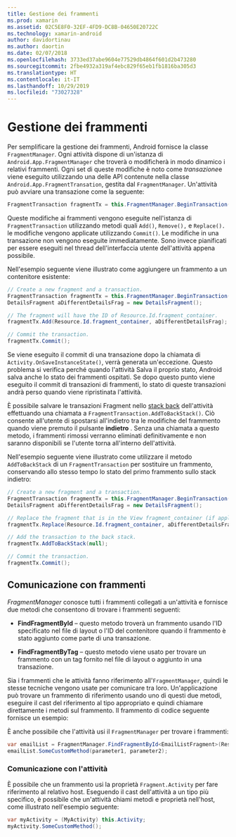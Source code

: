 ```yaml
---
title: Gestione dei frammenti
ms.prod: xamarin
ms.assetid: 02C5E8F0-32EF-4FD9-DC8B-04650E20722C
ms.technology: xamarin-android
author: davidortinau
ms.author: daortin
ms.date: 02/07/2018
ms.openlocfilehash: 3733ed37abe9604e77529db4864f601d2b473280
ms.sourcegitcommit: 2fbe4932a319af4ebc829f65eb1fb1816ba305d3
ms.translationtype: HT
ms.contentlocale: it-IT
ms.lasthandoff: 10/29/2019
ms.locfileid: "73027328"
---
```

# <a name="managing-fragments"></a>Gestione dei frammenti

Per semplificare la gestione dei frammenti, Android fornisce la classe `FragmentManager`. Ogni attività dispone di un'istanza di `Android.App.FragmentManager` che troverà o modificherà in modo dinamico i relativi frammenti. Ogni set di queste modifiche è noto come *transazione*e viene eseguito utilizzando una delle API contenute nella classe `Android.App.FragmentTransation`, gestita dal `FragmentManager`. Un'attività può avviare una transazione come la seguente:

```csharp
FragmentTransaction fragmentTx = this.FragmentManager.BeginTransaction();
```

Queste modifiche ai frammenti vengono eseguite nell'istanza di `FragmentTransaction` utilizzando metodi quali `Add()`, `Remove(),` e `Replace().` le modifiche vengono applicate utilizzando `Commit()`. Le modifiche in una transazione non vengono eseguite immediatamente.
Sono invece pianificati per essere eseguiti nel thread dell'interfaccia utente dell'attività appena possibile.

Nell'esempio seguente viene illustrato come aggiungere un frammento a un contenitore esistente:

```csharp
// Create a new fragment and a transaction.
FragmentTransaction fragmentTx = this.FragmentManager.BeginTransaction();
DetailsFragment aDifferentDetailsFrag = new DetailsFragment();

// The fragment will have the ID of Resource.Id.fragment_container.
fragmentTx.Add(Resource.Id.fragment_container, aDifferentDetailsFrag);

// Commit the transaction.
fragmentTx.Commit();
```

Se viene eseguito il commit di una transazione dopo la chiamata di `Activity.OnSaveInstanceState()`, verrà generata un'eccezione. Questo problema si verifica perché quando l'attività Salva il proprio stato, Android salva anche lo stato dei frammenti ospitati. Se dopo questo punto viene eseguito il commit di transazioni di frammenti, lo stato di queste transazioni andrà perso quando viene ripristinata l'attività.

È possibile salvare le transazioni Fragment nello [stack back](https://developer.android.com/guide/topics/fundamentals/tasks-and-back-stack.html) dell'attività effettuando una chiamata a `FragmentTransaction.AddToBackStack()`. Ciò consente all'utente di spostarsi all'indietro tra le modifiche del frammento quando viene premuto il pulsante **indietro** . Senza una chiamata a questo metodo, i frammenti rimossi verranno eliminati definitivamente e non saranno disponibili se l'utente torna all'interno dell'attività.

Nell'esempio seguente viene illustrato come utilizzare il metodo `AddToBackStack` di un `FragmentTransaction` per sostituire un frammento, conservando allo stesso tempo lo stato del primo frammento sullo stack indietro:

```csharp
// Create a new fragment and a transaction.
FragmentTransaction fragmentTx = this.FragmentManager.BeginTransaction();
DetailsFragment aDifferentDetailsFrag = new DetailsFragment();

// Replace the fragment that is in the View fragment_container (if applicable).
fragmentTx.Replace(Resource.Id.fragment_container, aDifferentDetailsFrag);

// Add the transaction to the back stack.
fragmentTx.AddToBackStack(null);

// Commit the transaction.
fragmentTx.Commit();
```

## <a name="communicating-with-fragments"></a>Comunicazione con frammenti

*FragmentManager* conosce tutti i frammenti collegati a un'attività e fornisce due metodi che consentono di trovare i frammenti seguenti:

- **FindFragmentById** &ndash; questo metodo troverà un frammento usando l'ID specificato nel file di layout o l'ID del contenitore quando il frammento è stato aggiunto come parte di una transazione.

- **FindFragmentByTag** &ndash; questo metodo viene usato per trovare un frammento con un tag fornito nel file di layout o aggiunto in una transazione.

Sia i frammenti che le attività fanno riferimento all'`FragmentManager`, quindi le stesse tecniche vengono usate per comunicare tra loro. Un'applicazione può trovare un frammento di riferimento usando uno di questi due metodi, eseguire il cast del riferimento al tipo appropriato e quindi chiamare direttamente i metodi sul frammento. Il frammento di codice seguente fornisce un esempio:

È anche possibile che l'attività usi il `FragmentManager` per trovare i frammenti:

```csharp
var emailList = FragmentManager.FindFragmentById<EmailListFragment>(Resource.Id.email_list_fragment);
emailList.SomeCustomMethod(parameter1, parameter2);
```

### <a name="communicating-with-the-activity"></a>Comunicazione con l'attività

È possibile che un frammento usi la proprietà `Fragment.Activity` per fare riferimento al relativo host. Eseguendo il cast dell'attività a un tipo più specifico, è possibile che un'attività chiami metodi e proprietà nell'host, come illustrato nell'esempio seguente:

```csharp
var myActivity = (MyActivity) this.Activity;
myActivity.SomeCustomMethod();
```
